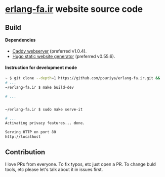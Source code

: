 # [erlang-fa.ir](https://erlang-fa.ir) website source code

## Build

#### Dependencies
* [Caddy webserver](https://github.com/caddyserver/caddy) (preferred v1.0.4).  
* [Hugo static website generator](https://github.com/gohugoio/hugo) (preferred v0.55.6).

#### Instruction for development mode
```sh
~ $ git clone --depth=1 https://github.com/pouriya/erlang-fa.ir.git && cd erlang-fa.ir
# ...
~/erlang-fa.ir $ make build-dev

# ...


~/erlang-fa.ir $ sudo make serve-it

# ...
Activating privacy features... done.

Serving HTTP on port 80 
http://localhost
```

## Contribution
I love PRs from everyone. To fix typos, etc just open a PR. To change buld tools, etc please let's talk about it in issues first.

